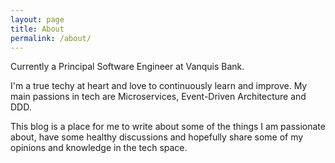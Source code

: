 ```yaml
---
layout: page
title: About
permalink: /about/
---
```


Currently a Principal Software Engineer at Vanquis Bank.

I'm a true techy at heart and love to continuously learn and improve. My main passions in tech are Microservices, Event-Driven Architecture and DDD. 

This blog is a place for me to write about some of the things I am passionate about, have some healthy discussions and hopefully share some of my opinions and knowledge in the tech space.
